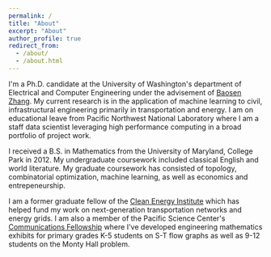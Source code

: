 ```yaml
---
permalink: /
title: "About"
excerpt: "About"
author_profile: true
redirect_from: 
  - /about/
  - /about.html
---
```


I'm a Ph.D. candidate at the University of Washington's department of Electrical and Computer Engineering under the advisement of [Baosen Zhang](https://zhangbaosen.github.io/). My current research is in the application of machine learning to civil, infrastructural engineering primarily in transportation and energy. I am on educational leave from Pacific Northwest National Laboratory where I am a staff data scientist leveraging high performance computing in a broad portfolio of project work. 

I received a B.S. in Mathematics from the University of Maryland, College Park in 2012. My undergraduate coursework included classical English and world literature. My graduate coursework has consisted of topology, combinatorial optimization, machine learning, as well as economics and entrepeneurship.

I am a former graduate fellow of the [Clean Energy Institute](https://www.cei.washington.edu/) which has helped fund my work on next-generation transportation networks and energy grids. I am also a member of the Pacific Science Center's [Communications Fellowship](https://www.pacificsciencecenter.org/fellowship/) where I've developed engineering mathematics exhibits for primary grades K-5 students on S-T flow graphs as well as 9-12 students on the Monty Hall problem.
